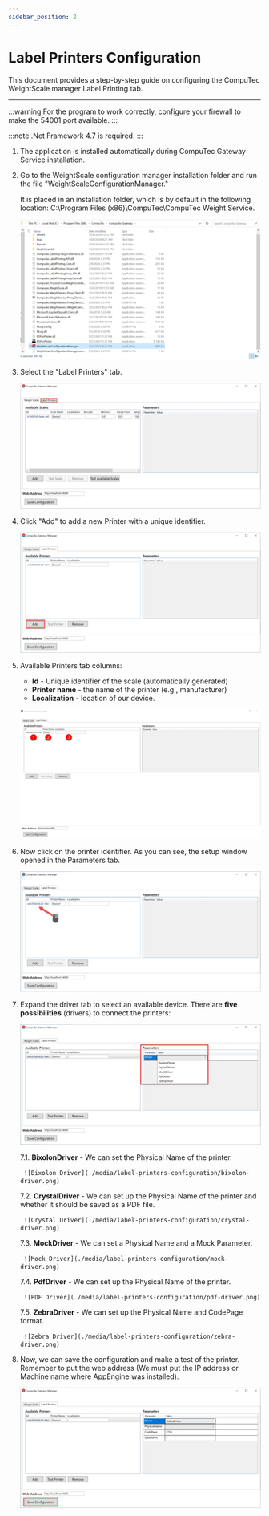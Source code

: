 ```yaml
---
sidebar_position: 2
---
```


# Label Printers Configuration

This document provides a step-by-step guide on configuring the CompuTec WeightScale manager Label Printing tab.

---

:::warning
    For the program to work correctly, configure your firewall to make the 54001 port available.
:::

:::note
    .Net Framework 4.7 is required.
:::

1. The application is installed automatically during CompuTec Gateway Service installation.

2. Go to the WeightScale configuration manager installation folder and run the file "WeightScaleConfigurationManager."

    It is placed in an installation folder, which is by default in the following location: C:\Program Files (x86)\CompuTec\CompuTec Weight Service\.

    ![Path](./media/label-printers-configuration/22222.png)

3. Select the "Label Printers" tab.

    ![Label Printers](./media/label-printers-configuration/label-printers.png)

4. Click "Add" to add a new Printer with a unique identifier.

    ![Add](./media/label-printers-configuration/add-label-printers.png)

5. Available Printers tab columns:

    - **Id** - Unique identifier of the scale (automatically generated)
    - **Printer name** - the name of the printer (e.g., manufacturer)
    - **Localization** - location of our device.

    ![Numbers](./media/lab4.webp)

6. Now click on the printer identifier. As you can see, the setup window opened in the Parameters tab.

    ![Right-click](./media/label-printers-configuration/printer-identifier.png)

7. Expand the driver tab to select an available device. There are **five possibilities** (drivers) to connect the printers:

    ![Parameters](./media/label-printers-configuration//drivers.png)

    7.1. **BixolonDriver** - We can set the Physical Name of the printer.

        ![Bixolon Driver](./media/label-printers-configuration/bixolon-driver.png)

    7.2. **CrystalDriver** - We can set up the Physical Name of the printer and whether it should be saved as a PDF file.

        ![Crystal Driver](./media/label-printers-configuration/crystal-driver.png)

    7.3. **MockDriver** - We can set a Physical Name and a Mock Parameter.

        ![Mock Driver](./media/label-printers-configuration/mock-driver.png)

    7.4. **PdfDriver** - We can set up the Physical Name of the printer.

        ![PDF Driver](./media/label-printers-configuration/pdf-driver.png)

    7.5. **ZebraDriver** - We can set up the Physical Name and CodePage format.

        ![Zebra Driver](./media/label-printers-configuration/zebra-driver.png)

8. Now, we can save the configuration and make a test of the printer. Remember to put the web address (We must put the IP address or Machine name where AppEngine was installed).

    ![Save Configuration](./media/label-printers-configuration/save-configuration.png)
